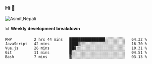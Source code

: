 ### Hi 👋

![Asmit,Nepali](https://media.giphy.com/media/L8K62iTDkzGX6/giphy.gif)
<!--
**asmit99nepali/asmit99nepali** is a ✨ _special_ ✨ repository because its `README.md` (this file) appears on your GitHub profile.

Here are some ideas to get you started:

- 🔭 I’m currently working on ...
- 🌱 I’m currently learning ...
- 👯 I’m looking to collaborate on ...
- 🤔 I’m looking for help with ...
- 💬 Ask me about ...
- 📫 How to reach me: ...
- 😄 Pronouns: ...
- ⚡ Fun fact: ...
-->


📊 **Weekly development breakdown**
<!--START_SECTION:waka-->
```text
PHP          2 hrs 44 mins   ████████████████░░░░░░░░░   64.32 % 
JavaScript   42 mins         ████▒░░░░░░░░░░░░░░░░░░░░   16.70 % 
Vue.js       26 mins         ██▓░░░░░░░░░░░░░░░░░░░░░░   10.31 % 
Git          11 mins         █░░░░░░░░░░░░░░░░░░░░░░░░   04.51 % 
Bash         7 mins          ▓░░░░░░░░░░░░░░░░░░░░░░░░   03.13 % 
```
<!--END_SECTION:waka-->

